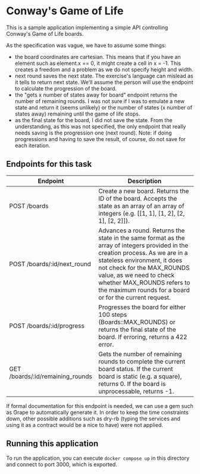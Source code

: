 # Conway's Game of Life

This is a sample application implementing a simple API controlling Conway's Game of Life boards.

As the specification was vague, we have to assume some things:

- the board coordinates are cartesian. This means that if you have an element such as element.x == 0, it might create a cell in x = -1. This creates a freedom and a problem as we do not specify height and width.
- next round saves the next state. The exercise's language can mislead as it tells to return next state. We'll assume the person will use the endpoint to calculate the progression of the board.
- the "gets x number of states away for board" endpoint returns the number of remaining rounds. I was not sure if I was to emulate a new state and return it (seems unlikely) or the number of states (x number of states away) remaining until the game of life stops.
- as the final state for the board, I did not save the state. From the understanding, as this was not specified, the only endpoint that really needs saving is the progression one (next round). Note: if doing progressions and having to save the result, of course, do not save for each iteration.

## Endpoints for this task

| Endpoint | Description |
| -------- | ----------- |
| POST /boards | Create a new board. Returns the ID of the board. Accepts the state as an array of an array of integers (e.g. [[1, 1], [1, 2], [2, 1], [2, 2]]). |
| POST /boards/:id/next_round | Advances a round. Returns the state in the same format as the array of integers provided in the creation process. As we are in a stateless environment, it does not check for the MAX_ROUNDS value, as we need to check whether MAX_ROUNDS refers to the maximum rounds for a board or for the current request. |
| POST /boards/:id/progress | Progresses the board for either 100 steps (Boards::MAX_ROUNDS) or returns the final state of the board. If erroring, returns a 422 error. |
| GET /boards/:id/remaining_rounds | Gets the number of remaining rounds to complete the current board status. If the current board is static (e.g. a square), returns 0. If the board is unprocessable, returns -1. |

If formal documentation for this endpoint is needed, we can use a gem such as Grape to automatically generate it. In order to keep the time constraints down, other possible additions such as dry-rb (typing the services and using it as a contract would be a nice to have) were not applied.

## Running this application

To run the application, you can execute `docker compose up` in this directory and connect to port 3000, which is exported.
